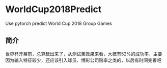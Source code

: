 # WorldCup2018Predict
Use pytorch predict World Cup 2018 Group Games
## 简介    
世界杯开幕前，总算赶出来了，从测试集效果来看，大概有52%的成功率，主要因为输入特征较少，还应该引入球员、博彩公司赔率之类的，以后有时间完善吧
